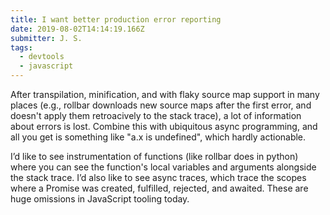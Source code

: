 ```yaml
---
title: I want better production error reporting
date: 2019-08-02T14:14:19.166Z
submitter: J. S.
tags:
  - devtools
  - javascript
---
```


After transpilation, minification, and with flaky source map support in many places (e.g., rollbar downloads new source maps after the first error, and doesn't apply them retroacively to the stack trace), a lot of information about errors is lost. Combine this with ubiquitous async programming, and all you get is something like "a.x is undefined", which hardly actionable.

I’d like to see instrumentation of functions (like rollbar does in python) where you can see the function's local variables and arguments alongside the stack trace. I’d also like to see async traces, which trace the scopes where a Promise was created, fulfilled, rejected, and awaited. These are huge omissions in JavaScript tooling today.
